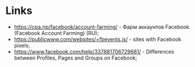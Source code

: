 # Links 

- https://cpa.rip/facebook/account-farming/ - Фарм аккаунтов Facebook (Facebook Account Farming) (RU);
- https://publicwww.com/websites/+fbevents.js/ - sites with Facebook pixels;
- https://www.facebook.com/help/337881706729661/ - Differences between Profiles, Pages and Groups on Facebook;